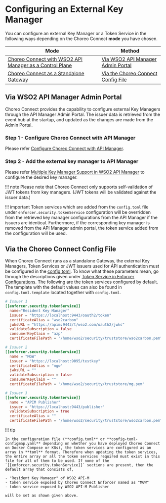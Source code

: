 # Configuring an External Key Manager

You can configure an external Key Manager or a Token Service in the following ways depending on the Choreo Connect **mode** you have chosen.

|**Mode**         | **Method**    |
|--------------|-----------|
|[Choreo Connect with WSO2 API Manager as a Control Plane]({{base_path}}/deploy-and-publish/deploy-on-gateway/choreo-connect/concepts/apim-as-control-plane/)   | [Via WSO2 API Manager Admin Portal](#via-wso2-api-manager-admin-portal)  |
|[Choreo Connect as a Standalone Gateway]({{base_path}}/deploy-and-publish/deploy-on-gateway/choreo-connect/concepts/as-a-standalone-gateway/)  |[Via the Choreo Connect Config File](#via-the-choreo-connect-config-file) |

## Via WSO2 API Manager Admin Portal

Choreo Connect provides the capability to configure external Key Managers through the API Manager Admin Portal. The issuer data is retrieved from the event hub at the startup, and updated as the changes are made from the Admin Portal.

### Step 1 - Configure Choreo Connect with API Manager

Please refer [Configure Choreo Connect with API Manager]({{base_path}}/deploy-and-publish/deploy-on-gateway/choreo-connect/getting-started/deploy/cc-on-docker-with-apim-as-control-plane).

### Step 2 - Add the external key manager to API Manager

Please refer [Multiple Key Manager Support in WSO2 API Manager]({{base_path}}/administer/key-managers/overview) to configure the desired key manager. 

!!! note
    Please note that Choreo Connect only supports self-validation of JWT tokens from key managers. (JWT tokens will be validated against the issuer data.)

!!! important
    Token services which are added from the `config.toml` file under `enforcer.security.tokenService` configuration will be overridden from the retrieved key manager configurations from the API Manager if the issuers are identical. Furthermore, if the corresponding key manager is removed from the API Manager admin portal, the token service added from the configuration will be used.

## Via the Choreo Connect Config File

When Choreo Connect runs as a standalone Gateway, the external Key Managers, Token Services or JWT issuers used for API authentication must be configured in the [config.toml]({{base_path}}/deploy-and-publish/deploy-on-gateway/choreo-connect/configurations/configuration-overview/#configurations-overview). To know what these parameters mean, go through the descriptions given under [Token Service in Enforcer Configurations]({{base_path}}/deploy-and-publish/deploy-on-gateway/choreo-connect/configurations/enforcer-configurations/#token-service). The following are the token services configured by default. The template with the default values can also be found in `config.toml.template` located together with `config.toml`.

``` toml
# Issuer 1
[[enforcer.security.tokenService]]
  name="Resident Key Manager"
  issuer = "https://localhost:9443/oauth2/token"
  certificateAlias = "wso2carbon"
  jwksURL = "https://apim:9443/t/wso2.com/oauth2/jwks"
  validateSubscription = false
  consumerKeyClaim = "azp"
  certificateFilePath = "/home/wso2/security/truststore/wso2carbon.pem"

# Issuer 2
[[enforcer.security.tokenService]]
  name = "MGW"
  issuer = "https://localhost:9095/testkey"
  certificateAlias = "mgw"
  jwksURL = ""
  validateSubscription = false
  consumerKeyClaim = ""
  certificateFilePath = "/home/wso2/security/truststore/mg.pem"

# Issuer 3
[[enforcer.security.tokenService]]
  name = "APIM Publisher"
  issuer = "https://localhost:9443/publisher"
  validateSubscription = true
  certificateAlias = ""
  certificateFilePath = "/home/wso2/security/truststore/wso2carbon.pem"
```

!!! tip

    In the configuration file (**config.toml** or **config-toml-configmap.yaml** depending on whether you have deployed Choreo Connect on Docker Compose or K8s), the token services are configured as an array in **toml** format. Therefore when updating the token services, the entire array or all the token services required must exist in this file for all of them to be used. If none of the `[[enforcer.security.tokenService]]` sections are present, then the default array that consists of,

    - "Resident Key Manager" of WSO2 API-M
    - token service exposed by Choreo Connect Enforcer named as "MGW"
    - token service exposed by WSO2 API-M Publisher 

    will be set as shown given above.
